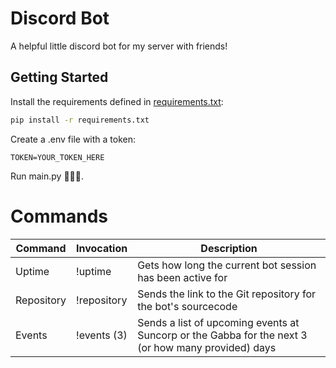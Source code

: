 # Discord Bot

A helpful little discord bot for my server with friends!

## Getting Started

Install the requirements defined in [requirements.txt](./requirements.txt):

```bash
pip install -r requirements.txt 
```

Create a .env file with a token:

```dotenv
TOKEN=YOUR_TOKEN_HERE
```

Run main.py 🎉🎉🎉.

# Commands

| Command    | Invocation  | Description                                                                                        |
|------------|-------------|----------------------------------------------------------------------------------------------------|
| Uptime     | !uptime     | Gets how long the current bot session has been active for                                          |
| Repository | !repository | Sends the link to the Git repository for the bot's sourcecode                                      |
| Events     | !events (3) | Sends a list of upcoming events at Suncorp or the Gabba for the next 3 (or how many provided) days |                                                              